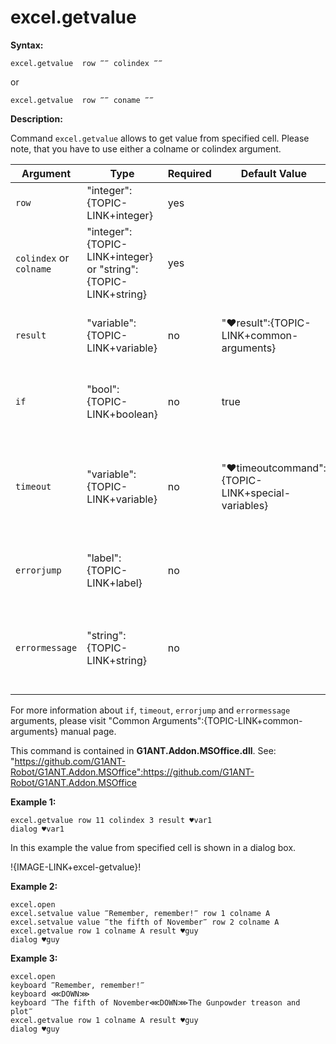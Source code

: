 # excel.getvalue

**Syntax:**

```G1ANT
excel.getvalue  row ‴‴ colindex ‴‴

```

or 

```G1ANT
excel.getvalue  row ‴‴ coname ‴‴

```

**Description:**

Command `excel.getvalue` allows to get value from specified cell. Please note, that you have to use either a colname or colindex argument.

| Argument | Type | Required | Default Value | Description |
| -------- | ---- | -------- | ------------- | ----------- |
|`row`| "integer":{TOPIC-LINK+integer}| yes |  | cell's row number |
|`colindex` or `colname`|  "integer":{TOPIC-LINK+integer} or "string":{TOPIC-LINK+string}| yes |  | `colindex` - cell's column number, `colname` - cell's column name |
|`result`| "variable":{TOPIC-LINK+variable}| no | "♥result":{TOPIC-LINK+common-arguments} | name of variable where cell's value will be stored |
|`if`| "bool":{TOPIC-LINK+boolean}| no | true | runs the command only if condition is true |
|`timeout`| "variable":{TOPIC-LINK+variable}| no | "♥timeoutcommand":{TOPIC-LINK+special-variables} | specifies time in milliseconds for G1ANT.Robot to wait for the command to be executed |
|`errorjump`| "label":{TOPIC-LINK+label}| no |  | name of the label to jump to if given `timeout` expires |
|`errormessage`| "string":{TOPIC-LINK+string}| no |  | message that will be shown in case error occurs and no `errorjump` argument is specified |

For more information about `if`, `timeout`, `errorjump` and `errormessage` arguments, please visit "Common Arguments":{TOPIC-LINK+common-arguments} manual page.

This command is contained in **G1ANT.Addon.MSOffice.dll**.
See: "https://github.com/G1ANT-Robot/G1ANT.Addon.MSOffice":https://github.com/G1ANT-Robot/G1ANT.Addon.MSOffice

**Example 1:**

```G1ANT
excel.getvalue row 11 colindex 3 result ♥var1
dialog ♥var1

```

In this example the value from specified cell is shown in a dialog box.

!{IMAGE-LINK+excel-getvalue}! 

**Example 2:**

```G1ANT
excel.open
excel.setvalue value ‴Remember, remember!‴ row 1 colname A
excel.setvalue value ‴the fifth of November‴ row 2 colname A
excel.getvalue row 1 colname A result ♥guy
dialog ♥guy

```

**Example 3:**

```G1ANT
excel.open
keyboard ‴Remember, remember!‴
keyboard ⋘DOWN⋙
keyboard ‴The fifth of November⋘DOWN⋙The Gunpowder treason and plot‴
excel.getvalue row 1 colname A result ♥guy
dialog ♥guy

```